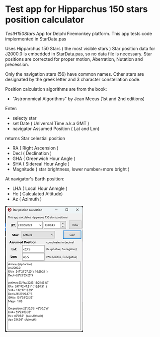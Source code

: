 # Test app for Hipparchus 150 stars position calculator

*TestH150Stars* App for Delphi Firemonkey platform.
This app tests code implermented in StarData.pas

Uses Hipparchus 150 Stars ( the most visible stars )
Star position data for J2000.0 is embedded in StarData.pas, so no data file is necessary.
Star positions are corrected for proper motion, Aberration, Nutation and precession.

Only the navigation stars (56) have common names. 
Other stars are designated by the greek letter and 3 character constellation code.

Position calculation algorithms are from the book:
* "Astronomical Algorithms" by Jean Meeus (1st and 2nd editions)


Enter:

* selecty star
* set Date ( Universal Time a.k.a GMT ) 
* navigator Assumed Position ( Lat and Lon)

returns Star celestial position

* RA ( Right Ascension )
* Decl ( Declination ) 
* GHA ( Greenwich Hour Angle )
* SHA ( Sidereal Hour Angle )
* Magnitude ( star brightness, lower number=more  bright ) 

At navigator's Earth position:

* LHA ( Local Hour Anmgle )
* Hc ( Calculated Altitude) 
* Az ( Azimuth )

![screenshot](TestH150Stars.png)

